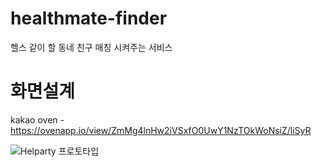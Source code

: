 # healthmate-finder
헬스 같이 할 동네 친구 매칭 시켜주는 서비스
 

# 화면설계
kakao oven -https://ovenapp.io/view/ZmMg4lnHw2iVSxfO0UwY1NzTOkWoNsiZ/liSyR

![Helparty 프로토타입](https://user-images.githubusercontent.com/25305130/117656221-0bda3e00-b1d3-11eb-8bd4-5db2c9d44879.png)


